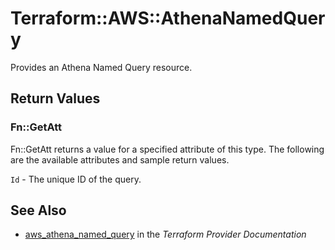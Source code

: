 # Terraform::AWS::AthenaNamedQuery

Provides an Athena Named Query resource.

## Return Values

### Fn::GetAtt

Fn::GetAtt returns a value for a specified attribute of this type. The following are the available attributes and sample return values.

`Id` - The unique ID of the query.

## See Also

* [aws_athena_named_query](https://www.terraform.io/docs/providers/aws/r/athena_named_query.html) in the _Terraform Provider Documentation_